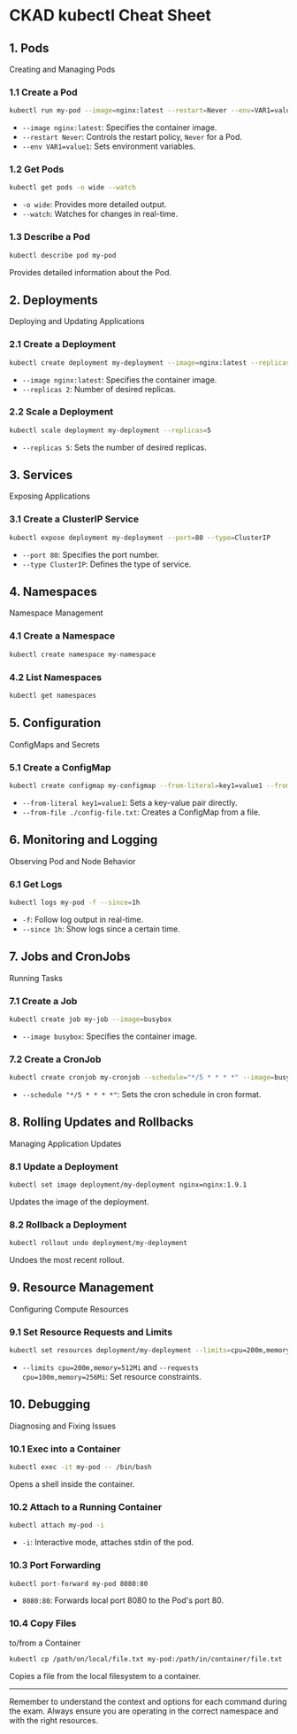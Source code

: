 # CKAD kubectl Cheat Sheet

## 1. Pods

Creating and Managing Pods

### 1.1 Create a Pod

```bash
kubectl run my-pod --image=nginx:latest --restart=Never --env=VAR1=value1
```

- `--image nginx:latest`: Specifies the container image.
- `--restart Never`: Controls the restart policy, `Never` for a Pod.
- `--env VAR1=value1`: Sets environment variables.

### 1.2 Get Pods

```bash
kubectl get pods -o wide --watch
```

- `-o wide`: Provides more detailed output.
- `--watch`: Watches for changes in real-time.

### 1.3 Describe a Pod

```bash
kubectl describe pod my-pod
```

Provides detailed information about the Pod.

## 2. Deployments

Deploying and Updating Applications

### 2.1 Create a Deployment

```bash
kubectl create deployment my-deployment --image=nginx:latest --replicas=2
```

- `--image nginx:latest`: Specifies the container image.
- `--replicas 2`: Number of desired replicas.

### 2.2 Scale a Deployment

```bash
kubectl scale deployment my-deployment --replicas=5
```

- `--replicas 5`: Sets the number of desired replicas.

## 3. Services

Exposing Applications

### 3.1 Create a ClusterIP Service

```bash
kubectl expose deployment my-deployment --port=80 --type=ClusterIP
```

- `--port 80`: Specifies the port number.
- `--type ClusterIP`: Defines the type of service.

## 4. Namespaces

Namespace Management

### 4.1 Create a Namespace

```bash
kubectl create namespace my-namespace
```

### 4.2 List Namespaces

```bash
kubectl get namespaces
```

## 5. Configuration

ConfigMaps and Secrets

### 5.1 Create a ConfigMap

```bash
kubectl create configmap my-configmap --from-literal=key1=value1 --from-file=./config-file.txt
```

- `--from-literal key1=value1`: Sets a key-value pair directly.
- `--from-file ./config-file.txt`: Creates a ConfigMap from a file.

## 6. Monitoring and Logging

Observing Pod and Node Behavior

### 6.1 Get Logs

```bash
kubectl logs my-pod -f --since=1h
```

- `-f`: Follow log output in real-time.
- `--since 1h`: Show logs since a certain time.

## 7. Jobs and CronJobs

Running Tasks

### 7.1 Create a Job

```bash
kubectl create job my-job --image=busybox
```

- `--image busybox`: Specifies the container image.

### 7.2 Create a CronJob

```bash
kubectl create cronjob my-cronjob --schedule="*/5 * * * *" --image=busybox
```

- `--schedule "*/5 * * * *"`: Sets the cron schedule in cron format.

## 8. Rolling Updates and Rollbacks

Managing Application Updates

### 8.1 Update a Deployment

```bash
kubectl set image deployment/my-deployment nginx=nginx:1.9.1
```

Updates the image of the deployment.

### 8.2 Rollback a Deployment

```bash
kubectl rollout undo deployment/my-deployment
```

Undoes the most recent rollout.

## 9. Resource Management

Configuring Compute Resources

### 9.1 Set Resource Requests and Limits

```bash
kubectl set resources deployment/my-deployment --limits=cpu=200m,memory=512Mi --requests=cpu=100m,memory=256Mi
```

- `--limits cpu=200m,memory=512Mi` and `--requests cpu=100m,memory=256Mi`: Set resource constraints.

## 10. Debugging

Diagnosing and Fixing Issues

### 10.1 Exec into a Container

```bash
kubectl exec -it my-pod -- /bin/bash
```

Opens a shell inside the container.

### 10.2 Attach to a Running Container

```bash
kubectl attach my-pod -i
```

- `-i`: Interactive mode, attaches stdin of the pod.

### 10.3 Port Forwarding

```bash
kubectl port-forward my-pod 8080:80
```

- `8080:80`: Forwards local port 8080 to the Pod's port 80.

### 10.4 Copy Files

 to/from a Container

```bash
kubectl cp /path/on/local/file.txt my-pod:/path/in/container/file.txt
```

Copies a file from the local filesystem to a container.

---

Remember to understand the context and options for each command during the exam. Always ensure you are operating in the correct namespace and with the right resources.
